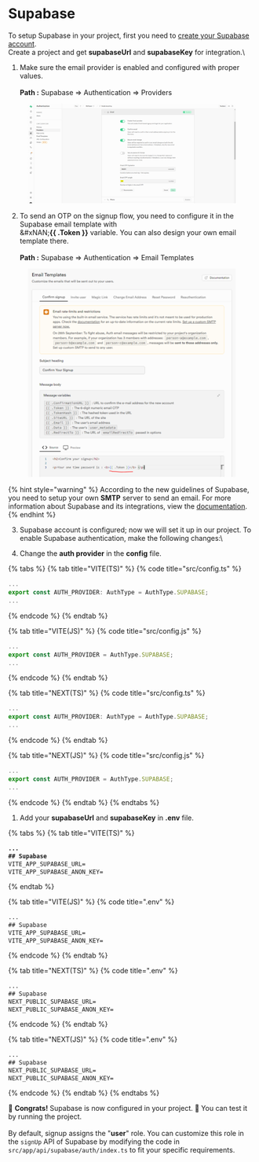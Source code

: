 # Supabase

To setup Supabase in your project, first you need to [create your Supabase account](https://supabase.com/).\
Create a project and get **supabaseUrl** and **supabaseKey** for integration.\


1. Make sure the email provider is enabled and configured with proper values.\
   \
   **Path :**  Supabase => Authentication => Providers

<figure><img src="../../.gitbook/assets/email_setup.png" alt=""><figcaption></figcaption></figure>

2. To send an OTP on the signup flow, you need to configure it in the Supabase email template with \
   &#xNAN;**\{{ .Token \}}** variable. You can also design your own email template there.\
   \
   **Path :** Supabase => Authentication => Email Templates

<figure><img src="../../.gitbook/assets/image.png" alt=""><figcaption></figcaption></figure>

{% hint style="warning" %}
According to the new guidelines of Supabase, you need to setup your own **SMTP** server to send an email. For more information about Supabase and its integrations, view the [documentation](https://supabase.com/docs).
{% endhint %}

3. Supabase account is configured; now we will set it up in our project. To enable Supabase authentication, make the following changes:\

4. Change the **auth provider** in the **config** file.

{% tabs %}
{% tab title="VITE(TS)" %}
{% code title="src/config.ts" %}
```typescript
...
export const AUTH_PROVIDER: AuthType = AuthType.SUPABASE;
...
```
{% endcode %}
{% endtab %}

{% tab title="VITE(JS)" %}
{% code title="src/config.js" %}
```javascript
...
export const AUTH_PROVIDER = AuthType.SUPABASE;
...
```
{% endcode %}
{% endtab %}

{% tab title="NEXT(TS)" %}
{% code title="src/config.ts" %}
```typescript
...
export const AUTH_PROVIDER: AuthType = AuthType.SUPABASE;
...
```
{% endcode %}
{% endtab %}

{% tab title="NEXT(JS)" %}
{% code title="src/config.js" %}
```javascript
...
export const AUTH_PROVIDER = AuthType.SUPABASE;
...
```
{% endcode %}
{% endtab %}
{% endtabs %}

1. Add your **supabaseUrl** and **supabaseKey** in **.env** file.

{% tabs %}
{% tab title="VITE(TS)" %}
<pre class="language-properties" data-title=".env"><code class="lang-properties"><strong>...
</strong><strong>## Supabase
</strong>VITE_APP_SUPABASE_URL=
VITE_APP_SUPABASE_ANON_KEY=
</code></pre>
{% endtab %}

{% tab title="VITE(JS)" %}
{% code title=".env" %}
```properties
...
## Supabase
VITE_APP_SUPABASE_URL=
VITE_APP_SUPABASE_ANON_KEY=
```
{% endcode %}
{% endtab %}

{% tab title="NEXT(TS)" %}
{% code title=".env" %}
```properties
...
## Supabase
NEXT_PUBLIC_SUPABASE_URL=
NEXT_PUBLIC_SUPABASE_ANON_KEY=
```
{% endcode %}
{% endtab %}

{% tab title="NEXT(JS)" %}
{% code title=".env" %}
```properties
...
## Supabase
NEXT_PUBLIC_SUPABASE_URL=
NEXT_PUBLIC_SUPABASE_ANON_KEY=
```
{% endcode %}
{% endtab %}
{% endtabs %}

🎉 **Congrats!** Supabase is now configured in your project. 🚀 You can test it by running the project.\
\
By default, signup assigns the "**user**" role. You can customize this role in the `signUp` API of Supabase by modifying the code in `src/app/api/supabase/auth/index.ts` to fit your specific requirements.
